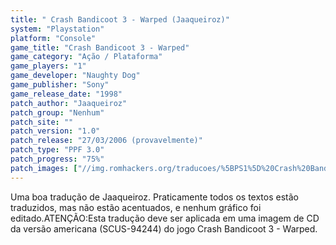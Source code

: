 ```yaml
---
title: " Crash Bandicoot 3 - Warped (Jaaqueiroz)"
system: "Playstation"
platform: "Console"
game_title: "Crash Bandicoot 3 - Warped"
game_category: "Ação / Plataforma"
game_players: "1"
game_developer: "Naughty Dog"
game_publisher: "Sony"
game_release_date: "1998"
patch_author: "Jaaqueiroz"
patch_group: "Nenhum"
patch_site: ""
patch_version: "1.0"
patch_release: "27/03/2006 (provavelmente)"
patch_type: "PPF 3.0"
patch_progress: "75%"
patch_images: ["//img.romhackers.org/traducoes/%5BPS1%5D%20Crash%20Bandicoot%203%20-%20Warped%20-%20Jaaqueiroz%20-%201.jpg","//img.romhackers.org/traducoes/%5BPS1%5D%20Crash%20Bandicoot%203%20-%20Warped%20-%20Jaaqueiroz%20-%202.jpg","//img.romhackers.org/traducoes/%5BPS1%5D%20Crash%20Bandicoot%203%20-%20Warped%20-%20Jaaqueiroz%20-%203.jpg"]
---
```

Uma boa tradução de Jaaqueiroz. Praticamente todos os textos estão traduzidos, mas não estão acentuados, e nenhum gráfico foi editado.ATENÇÃO:Esta tradução deve ser aplicada em uma imagem de CD da versão americana (SCUS-94244) do jogo Crash Bandicoot 3 - Warped.